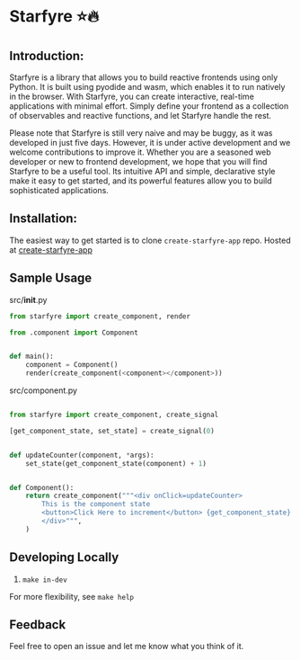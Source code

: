 # Starfyre ⭐🔥

## Introduction:

Starfyre is a library that allows you to build reactive frontends using only Python. It is built using pyodide and wasm, which enables it to run natively in the browser. With Starfyre, you can create interactive, real-time applications with minimal effort. Simply define your frontend as a collection of observables and reactive functions, and let Starfyre handle the rest.

Please note that Starfyre is still very naive and may be buggy, as it was developed in just five days. However, it is under active development and we welcome contributions to improve it. Whether you are a seasoned web developer or new to frontend development, we hope that you will find Starfyre to be a useful tool. Its intuitive API and simple, declarative style make it easy to get started, and its powerful features allow you to build sophisticated applications.


## Installation:

The easiest way to get started is to clone `create-starfyre-app` repo. Hosted at [create-starfyre-app](https://github.com/sansyrox/create-starfyre-app)

## Sample Usage


src/__init__.py
```python
from starfyre import create_component, render

from .component import Component


def main():
    component = Component()
    render(create_component(<component></component>))
```

src/component.py
```python

from starfyre import create_component, create_signal

[get_component_state, set_state] = create_signal(0)


def updateCounter(component, *args):
    set_state(get_component_state(component) + 1)


def Component():
    return create_component("""<div onClick=updateCounter>
        This is the component state
        <button>Click Here to increment</button> {get_component_state}
        </div>""",
    )

```

## Developing Locally

1. `make in-dev`

For more flexibility, see `make help`

## Feedback

Feel free to open an issue and let me know what you think of it. 
